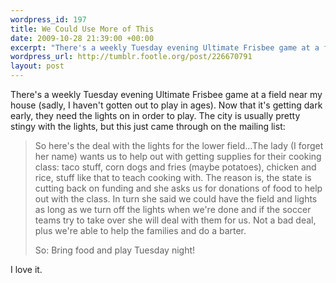 ```yaml
--- 
wordpress_id: 197
title: We Could Use More of This
date: 2009-10-28 21:39:00 +00:00
excerpt: "There's a weekly Tuesday evening Ultimate Frisbee game at a field near my house (sadly, I haven't gotten out to play in ages). Now that it's getting dark early, they need the lights on in order to play. The city is usually pretty stingy with the ..."
wordpress_url: http://tumblr.footle.org/post/226670791
layout: post
---
```

<p>There's a weekly Tuesday evening Ultimate Frisbee game at a field near my house (sadly, I haven't gotten out to play in ages). Now that it's getting dark early, they need the lights on in order to play. The city is usually pretty stingy with the lights, but this just came through on the mailing list:</p>

<blockquote>
  <p>So here's the deal with the lights for the lower field...The lady (I forget her name) wants us to help out with getting supplies for their cooking class: taco stuff, corn dogs and fries (maybe potatoes), chicken and rice, stuff like that to teach cooking with.  The reason is, the state is cutting back on funding and she asks us for donations of food to help out with the class.  In turn she said we could have the field and lights as long as we turn off the lights when we're done and if the soccer teams try to take over she will deal with them for us.  Not a bad deal, plus we're able to help the families and do a barter.</p>
  
  <p>So: Bring food and play Tuesday night!</p>
</blockquote>

<p>I love it.</p>
